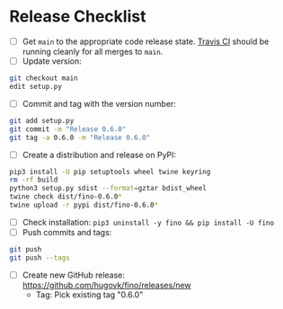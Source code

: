 # Release Checklist

* [ ] Get `main` to the appropriate code release state. [Travis CI](https://travis-ci.org/hugovk/fino) should be running cleanly for all merges to `main`.
* [ ] Update version:
```bash
git checkout main
edit setup.py
```
* [ ] Commit and tag with the version number:
```bash
git add setup.py
git commit -m "Release 0.6.0"
git tag -a 0.6.0 -m "Release 0.6.0"
```
* [ ] Create a distribution and release on PyPI:
```bash
pip3 install -U pip setuptools wheel twine keyring
rm -rf build
python3 setup.py sdist --format=gztar bdist_wheel
twine check dist/fino-0.6.0*
twine upload -r pypi dist/fino-0.6.0*
```
* [ ] Check installation: `pip3 uninstall -y fino && pip install -U fino`
* [ ] Push commits and tags:
 ```bash
git push
git push --tags
```
* [ ] Create new GitHub release: https://github.com/hugovk/fino/releases/new
  * Tag: Pick existing tag "0.6.0"
